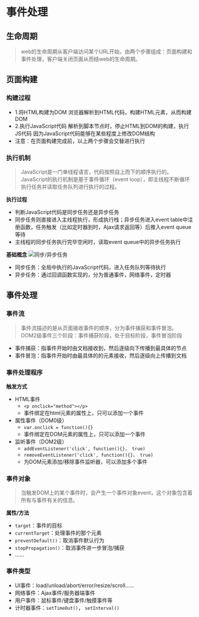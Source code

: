 # 事件处理
## 生命周期
> web的生命周期从客户端访问某个URL开始，由两个步骤组成：页面构建和事件处理，客户端关闭页面从而结web的生命周期。

## 页面构建
### 构建过程
- 1.将HTML构建为DOM
	浏览器解析到HTML代码，构建HTML元素，从而构建DOM
- 2.执行JavaScript代码
	解析到脚本节点时，停止HTML到DOM的构建，执行JS代码
	因为JavaScript代码能够在某些程度上修改DOM结构
- 注意：在页面构建完成前，以上两个步骤会交替进行执行

### 执行机制
>JavaScript是一门单线程语言，代码按照自上而下的顺序执行的。JavaScript的执行机制是基于事件循环（event loop），即主线程不断循环执行任务并读取任务队列进行执行的过程。

**执行过程**

- 判断JavaScript代码是同步任务还是异步任务
- 同步任务则直接进入主线程执行，形成执行栈；异步任务进入event table中注册函数，任务触发（比如定时器到时，Ajax请求返回等）后推入event queue等待
- 主线程的同步任务执行完毕空闲时，读取event queue中的异步任务执行

**基础概念**
![同步/异步任务]("./images/task.png")

- 同步任务：全局中执行的JavaScript代码，进入任务队列等待执行
- 异步任务：通过回调函数实现的，分为普通事件，网络事件，定时器

## 事件处理
### 事件流
>事件流描述的是从页面接收事件的顺序，分为事件捕获和事件冒泡。
>DOM2级事件三个阶段：事件捕获阶段，处于目标阶段，事件冒泡阶段

- 事件捕获：指事件开始时由文档接收到，然后逐级向下传播到最具体的节点
- 事件冒泡：指事件开始时由最具体的的元素接收，然后逐级向上传播到文档

### 事件处理程序
**触发方式**
- HTML事件
	- `<p onclick="method"></p>`
	- 事件绑定在html元素的属性上，只可以添加一个事件
- 属性事件（DOM0级）
	- `var.onclick = function(){}`
	- 事件绑定在DOM元素的属性上，只可以添加一个事件
- 监听事件（DOM2级）
	- `addEventListener('click', function(){}， true)`
	- `removeEventListener('click', function(){}， true)`
	- 为DOM元素添加/移除事件监听器，可以添加多个事件

### 事件对象
>当触发DOM上的某个事件时，会产生一个事件对象event，这个对象包含着所有与事件有关的信息。

**属性/方法**
- `target`：事件的目标
- `currentTarget`：处理事件的那个元素
- `preventDefault()`：取消事件默认行为
- `stopPropagation()`：取消事件进一步冒泡/捕获
- ……

### 事件类型
- UI事件：load/unload/abort/error/resize/scroll……
- 网络事件：Ajax事件/服务器端事件
- 用户事件：鼠标事件/键盘事件/触摸事件等
- 计时器事件：`setTimeOut()`， `setInterval()`

